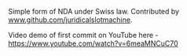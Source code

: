 Simple form of NDA under Swiss law.  Contributed by <a href="www.github.com/juridicalslotmachine">www.github.com/juridicalslotmachine</a>.

Video demo of first commit on YouTube here - <a href="https://www.youtube.com/watch?v=6meaMNCuC70">https://www.youtube.com/watch?v=6meaMNCuC70</a>



